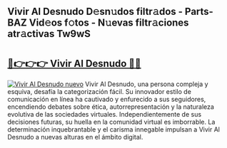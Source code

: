 ## Vivir Al Desnudo D𝚎sn𝚞dos filtr𝚊dos - Parts-BAZ Vid𝚎os f𝚘tos - N𝚞evas filtr𝚊ciones atr𝚊ctivas Tw9wS

# <h2><a href="http://mbcgy44.tromn.icu/?c=Vivir+Al+Desnudo">🔗👉👉👉 Vivir Al Desnudo 🔗🔗</a></h2>

[![Vivir Al Desnudo nuevo](https://i.imgur.com/pEAQMta.gif)](http://mbcgy44.tromn.icu/?c=Vivir+Al+Desnudo)
Vivir Al Desnudo, una persona compleja y esquiva, desafía la categorización fácil. Su innovador estilo de comunicación en línea ha cautivado y enfurecido a sus seguidores, encendiendo debates sobre ética, autorrepresentación y la naturaleza evolutiva de las sociedades virtuales. Independientemente de sus decisiones futuras, su huella en la comunidad virtual es imborrable. La determinación inquebrantable y el carisma innegable impulsan a Vivir Al Desnudo a nuevas alturas en el ámbito digital.
